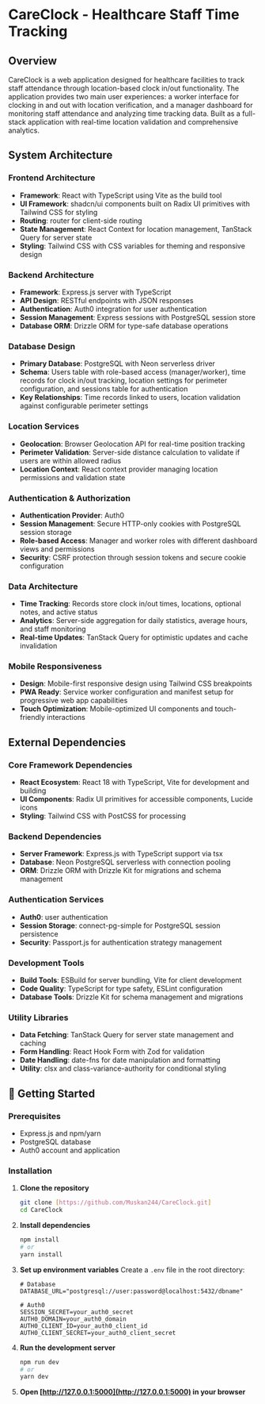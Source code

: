 # CareClock - Healthcare Staff Time Tracking

## Overview

CareClock is a web application designed for healthcare facilities to track staff attendance through location-based clock in/out functionality. The application provides two main user experiences: a worker interface for clocking in and out with location verification, and a manager dashboard for monitoring staff attendance and analyzing time tracking data. Built as a full-stack application with real-time location validation and comprehensive analytics.

## System Architecture

### Frontend Architecture
- **Framework**: React with TypeScript using Vite as the build tool
- **UI Framework**: shadcn/ui components built on Radix UI primitives with Tailwind CSS for styling
- **Routing**: router for client-side routing
- **State Management**: React Context for location management, TanStack Query for server state
- **Styling**: Tailwind CSS with CSS variables for theming and responsive design

### Backend Architecture
- **Framework**: Express.js server with TypeScript
- **API Design**: RESTful endpoints with JSON responses
- **Authentication**: Auth0 integration for user authentication
- **Session Management**: Express sessions with PostgreSQL session store
- **Database ORM**: Drizzle ORM for type-safe database operations

### Database Design
- **Primary Database**: PostgreSQL with Neon serverless driver
- **Schema**: Users table with role-based access (manager/worker), time records for clock in/out tracking, location settings for perimeter configuration, and sessions table for authentication
- **Key Relationships**: Time records linked to users, location validation against configurable perimeter settings

### Location Services
- **Geolocation**: Browser Geolocation API for real-time position tracking
- **Perimeter Validation**: Server-side distance calculation to validate if users are within allowed radius
- **Location Context**: React context provider managing location permissions and validation state

### Authentication & Authorization
- **Authentication Provider**: Auth0
- **Session Management**: Secure HTTP-only cookies with PostgreSQL session storage
- **Role-based Access**: Manager and worker roles with different dashboard views and permissions
- **Security**: CSRF protection through session tokens and secure cookie configuration

### Data Architecture
- **Time Tracking**: Records store clock in/out times, locations, optional notes, and active status
- **Analytics**: Server-side aggregation for daily statistics, average hours, and staff monitoring
- **Real-time Updates**: TanStack Query for optimistic updates and cache invalidation

### Mobile Responsiveness
- **Design**: Mobile-first responsive design using Tailwind CSS breakpoints
- **PWA Ready**: Service worker configuration and manifest setup for progressive web app capabilities
- **Touch Optimization**: Mobile-optimized UI components and touch-friendly interactions

## External Dependencies

### Core Framework Dependencies
- **React Ecosystem**: React 18 with TypeScript, Vite for development and building
- **UI Components**: Radix UI primitives for accessible components, Lucide icons
- **Styling**: Tailwind CSS with PostCSS for processing

### Backend Dependencies
- **Server Framework**: Express.js with TypeScript support via tsx
- **Database**: Neon PostgreSQL serverless with connection pooling
- **ORM**: Drizzle ORM with Drizzle Kit for migrations and schema management

### Authentication Services
- **Auth0**: user authentication
- **Session Storage**: connect-pg-simple for PostgreSQL session persistence
- **Security**: Passport.js for authentication strategy management

### Development Tools
- **Build Tools**: ESBuild for server bundling, Vite for client development
- **Code Quality**: TypeScript for type safety, ESLint configuration
- **Database Tools**: Drizzle Kit for schema management and migrations

### Utility Libraries
- **Data Fetching**: TanStack Query for server state management and caching
- **Form Handling**: React Hook Form with Zod for validation
- **Date Handling**: date-fns for date manipulation and formatting
- **Utility**: clsx and class-variance-authority for conditional styling

## 🚀 Getting Started

### Prerequisites
- Express.js and npm/yarn
- PostgreSQL database
- Auth0 account and application

### Installation

1. **Clone the repository**
   ```bash
   git clone [https://github.com/Muskan244/CareClock.git]
   cd CareClock
   ```

2. **Install dependencies**
   ```bash
   npm install
   # or
   yarn install
   ```

3. **Set up environment variables**
   Create a `.env` file in the root directory:
   ```env
   # Database
   DATABASE_URL="postgresql://user:password@localhost:5432/dbname"
   
   # Auth0
   SESSION_SECRET=your_auth0_secret
   AUTH0_DOMAIN=your_auth0_domain
   AUTH0_CLIENT_ID=your_auth0_client_id
   AUTH0_CLIENT_SECRET=your_auth0_client_secret
   ```

5. **Run the development server**
   ```bash
   npm run dev
   # or
   yarn dev
   ```

6. **Open [http://127.0.0.1:5000](http://127.0.0.1:5000) in your browser**
